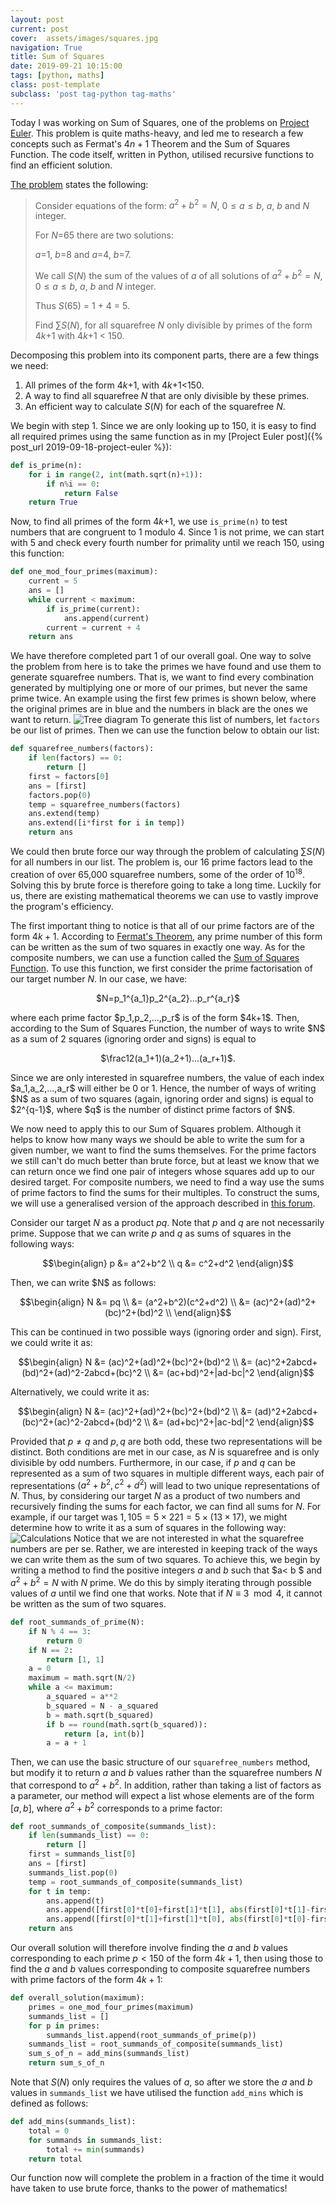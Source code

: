 ```yaml
---
layout: post
current: post
cover:  assets/images/squares.jpg
navigation: True
title: Sum of Squares
date: 2019-09-21 10:15:00
tags: [python, maths]
class: post-template
subclass: 'post tag-python tag-maths'
---
```

Today I was working on Sum of Squares, one of the problems on [Project Euler](https://projecteuler.net). This problem is quite maths-heavy, and led me to research a few concepts such as Fermat's $4n+1$ Theorem and the Sum of Squares Function. The code itself, written in Python, utilised recursive functions to find an efficient solution.

[The problem](https://projecteuler.net/problem=273) states the following:

> Consider equations of the form: $a^2 + b^2 = N$, $0 \leq a \leq b$, $a$, $b$ and $N$ integer.
>
> For $N$=65 there are two solutions:
>
> $a$=1, $b$=8 and $a$=4, $b$=7.
>
> We call $S(N)$ the sum of the values of $a$ of all solutions of $a^2 + b^2 = N$, $0 \leq a \leq b$, $a$, $b$ and $N$ integer.
>
> Thus $S(65)$ = 1 + 4 = 5.
>
> Find $\sum S(N)$, for all squarefree $N$ only divisible by primes of the form 4$k$+1 with 4$k$+1 < 150.

Decomposing this problem into its component parts, there are a few things we need:

1. All primes of the form 4$k$+1, with 4$k$+1<150.
2. A way to find all squarefree $N$ that are only divisible by these primes.
3. An efficient way to calculate $S(N)$ for each of the squarefree $N$.

We begin with step 1. Since we are only looking up to 150, it is easy to find all required primes using the same function as in my [Project Euler post]({% post_url 2019-09-18-project-euler %}):

```python
def is_prime(n):
	for i in range(2, int(math.sqrt(n)+1)):
		if n%i == 0:
			return False
	return True
```

Now, to find all primes of the form 4$k$+1, we use ```is_prime(n)``` to test numbers that are congruent to 1 modulo 4. Since 1 is not prime, we can start with 5 and check every fourth number for primality until we reach 150, using this function:

```python
def one_mod_four_primes(maximum):
	current = 5
	ans = []
	while current < maximum:
		if is_prime(current):
			ans.append(current)
		current = current + 4
	return ans
```

We have therefore completed part 1 of our overall goal. One way to solve the problem from here is to take the primes we have found and use them to generate squarefree numbers. That is, we want to find every combination generated by multiplying one or more of our primes, but never the same prime twice. An example using the first few primes is shown below, where the original primes are in blue and the numbers in black are the ones we want to return.
![Tree diagram](assets/images/problem_273_tree.png)
To generate this list of numbers, let ```factors``` be our list of primes. Then we can use the function below to obtain our list:

```python
def squarefree_numbers(factors):
	if len(factors) == 0:
		return []
	first = factors[0]
	ans = [first]
	factors.pop(0)
	temp = squarefree_numbers(factors)
	ans.extend(temp)
	ans.extend([i*first for i in temp])
	return ans
```

We could then brute force our way through the problem of calculating $\sum S(N)$ for all numbers in our list. The problem is, our 16 prime factors lead to the creation of over 65,000 squarefree numbers, some of the order of $10^{18}$. Solving this by brute force is therefore going to take a long time. Luckily for us, there are existing mathematical theorems we can use to vastly improve the program's efficiency.

The first important thing to notice is that all of our prime factors are of the form $4k+1$. According to [Fermat's Theorem](http://mathworld.wolfram.com/Fermats4nPlus1Theorem.html), any prime number of this form can be written as the sum of two squares in exactly one way. As for the composite numbers, we can use a function called the [Sum of Squares Function](http://mathworld.wolfram.com/SumofSquaresFunction.html). To use this function, we first consider the prime factorisation of our target number $N$. In our case, we have:
<p style="text-align: center;">$N=p_1^{a_1}p_2^{a_2}...p_r^{a_r}$</p>
where each prime factor $p_1,p_2,...,p_r$ is of the form $4k+1$. Then, according to the Sum of Squares Function, the number of ways to write $N$ as a sum of 2 squares (ignoring order and signs) is equal to
<p style="text-align: center;">$\frac12(a_1+1)(a_2+1)...(a_r+1)$.</p>
Since we are only interested in squarefree numbers, the value of each index $a_1,a_2,...,a_r$ will either be 0 or 1. Hence, the number of ways of writing $N$ as a sum of two squares (again, ignoring order and signs) is equal to $2^{q-1}$, where $q$ is the number of distinct prime factors of $N$.

We now need to apply this to our Sum of Squares problem. Although it helps to know how many ways we should be able to write the sum for a given number, we want to find the sums themselves. For the prime factors we still can't do much better than brute force, but at least we know that we can return once we find one pair of integers whose squares add up to our desired target. For composite numbers, we need to find a way use the sums of prime factors to find the sums for their multiples. To construct the sums, we will use a generalised version of the approach described in [this forum](https://math.stackexchange.com/questions/1181336/the-number-of-ways-of-writing-an-integer-as-a-sum-of-two-squares). 

Consider our target $N$ as a product $pq$. Note that $p$ and $q$ are not necessarily prime. Suppose that we can write $p$ and $q$ as sums of squares in the following ways:
<p style="text-align: center;">
$$\begin{align}
p &= a^2+b^2 \\
q &= c^2+d^2
\end{align}$$
</p>
Then, we can write $N$ as follows:
<p style="text-align: center;">
$$\begin{align}
N &= pq \\
  &= (a^2+b^2)(c^2+d^2) \\
  &= (ac)^2+(ad)^2+(bc)^2+(bd)^2 \\
\end{align}$$
</p>

This can be continued in two possible ways (ignoring order and sign). First, we could write it as:
<p style="text-align: center;">
$$\begin{align}
N &= (ac)^2+(ad)^2+(bc)^2+(bd)^2 \\
  &= (ac)^2+2abcd+(bd)^2+(ad)^2-2abcd+(bc)^2 \\
  &= (ac+bd)^2+|ad-bc|^2
\end{align}$$
</p>
Alternatively, we could write it as:
<p style="text-align: center;">
$$\begin{align}
N &= (ac)^2+(ad)^2+(bc)^2+(bd)^2 \\
  &= (ad)^2+2abcd+(bc)^2+(ac)^2-2abcd+(bd)^2 \\
  &= (ad+bc)^2+|ac-bd|^2
\end{align}$$
</p>

Provided that $p\neq q$ and $p,q$ are both odd, these two representations will be distinct. Both conditions are met in our case, as $N$ is squarefree and is only divisible by odd numbers. Furthermore, in our case, if $p$ and $q$ can be represented as a sum of two squares in multiple different ways, each pair of representations $(a^2+b^2,c^2+d^2)$ will lead to two unique representations of $N$. Thus, by considering our target $N$ as a product of two numbers and recursively finding the sums for each factor, we can find all sums for $N$. For example, if our target was $1,105=5\times 221=5\times (13\times 17)$, we might determine how to write it as a sum of squares in the following way:
![Calculations](assets/images/problem_273_calculations.png)
Notice that we are not interested in what the squarefree numbers are per se. Rather, we are interested in keeping track of the ways we can write them as the sum of two squares. To achieve this, we begin by writing a method to find the positive integers $a$ and $b$ such that $a< b $ and $a^2+b^2=N$ with $N$ prime. We do this by simply iterating through possible values of $a$ until we find one that works. Note that if $N\equiv 3\mod 4$, it cannot be written as the sum of two squares.

```python
def root_summands_of_prime(N):
	if N % 4 == 3:
		return 0
	if N == 2:
		return [1, 1]
	a = 0
	maximum = math.sqrt(N/2)
	while a <= maximum:
		a_squared = a**2
		b_squared = N - a_squared
		b = math.sqrt(b_squared)
		if b == round(math.sqrt(b_squared)):		
			return [a, int(b)]
		a = a + 1
```

Then, we can use the basic structure of our ```squarefree_numbers``` method, but modify it to return $a$ and $b$ values rather than the squarefree numbers $N$ that correspond to $a^2+b^2$. In addition, rather than taking a list of factors as a parameter, our method will expect a list whose elements are of the form $[a,b]$, where $a^2+b^2$ corresponds to a prime factor:

```python
def root_summands_of_composite(summands_list):
	if len(summands_list) == 0:
		return []
	first = summands_list[0]
	ans = [first]
	summands_list.pop(0)
	temp = root_summands_of_composite(summands_list)
	for t in temp:
		ans.append(t)
		ans.append([first[0]*t[0]+first[1]*t[1], abs(first[0]*t[1]-first[1]*t[0])])
		ans.append([first[0]*t[1]+first[1]*t[0], abs(first[0]*t[0]-first[1]*t[1])])
	return ans
```

Our overall solution will therefore involve finding the $a$ and $b$ values corresponding to each prime $p<150$ of the form $4k+1$, then using those to find the $a$ and $b$ values corresponding to composite squarefree numbers with prime factors of the form $4k+1$:

```python
def overall_solution(maximum):
	primes = one_mod_four_primes(maximum)
	summands_list = []
	for p in primes:
		summands_list.append(root_summands_of_prime(p))
	summands_list = root_summands_of_composite(summands_list)
	sum_s_of_n = add_mins(summands_list)
	return sum_s_of_n
```

Note that $S(N)$ only requires the values of $a$, so after we store the $a$ and $b$ values in ```summands_list``` we have utilised the function ```add_mins``` which is defined as follows:

```python
def add_mins(summands_list):
	total = 0
	for summands in summands_list:
		total += min(summands)
	return total
```

Our function now will complete the problem in a fraction of the time it would have taken to use brute force, thanks to the power of mathematics!
